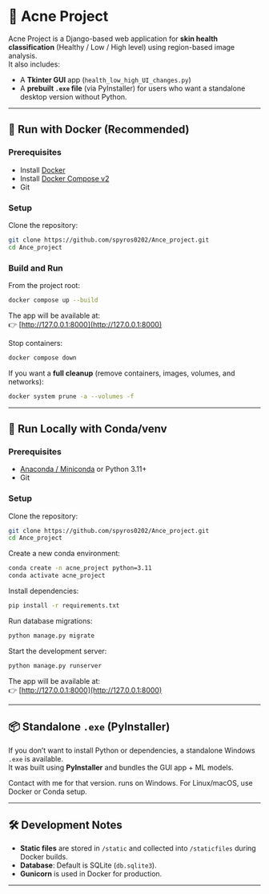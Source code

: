 # 🧪 Acne Project

Acne Project is a Django-based web application for **skin health classification** (Healthy / Low / High level) using region-based image analysis.  
It also includes:  
- A **Tkinter GUI** app (`health_low_high_UI_changes.py`)  
- A **prebuilt `.exe` file** (via PyInstaller) for users who want a standalone desktop version without Python.

---

## 🚀 Run with Docker (Recommended)

### Prerequisites
- Install [Docker](https://docs.docker.com/get-docker/)  
- Install [Docker Compose v2](https://docs.docker.com/compose/install/)  
- Git

### Setup
Clone the repository:
```bash
git clone https://github.com/spyros0202/Ance_project.git
cd Ance_project
```

### Build and Run
From the project root:

```bash
docker compose up --build
```

The app will be available at:  
👉 [http://127.0.0.1:8000](http://127.0.0.1:8000)

Stop containers:
```bash
docker compose down
```

If you want a **full cleanup** (remove containers, images, volumes, and networks):
```bash
docker system prune -a --volumes -f
```

---

## 🐍 Run Locally with Conda/venv

### Prerequisites
- [Anaconda / Miniconda](https://docs.conda.io/en/latest/miniconda.html) or Python 3.11+
- Git

### Setup
Clone the repository:
```bash
git clone https://github.com/spyros0202/Ance_project.git
cd Ance_project
```

Create a new conda environment:
```bash
conda create -n acne_project python=3.11
conda activate acne_project
```

Install dependencies:
```bash
pip install -r requirements.txt
```

Run database migrations:
```bash
python manage.py migrate
```

Start the development server:
```bash
python manage.py runserver
```

The app will be available at:  
👉 [http://127.0.0.1:8000](http://127.0.0.1:8000)

---


## 📦 Standalone `.exe` (PyInstaller)

If you don’t want to install Python or dependencies, a standalone Windows `.exe` is available.  
It was built using **PyInstaller** and bundles the GUI app + ML models. 

Contact with me for that version.
 runs on Windows. For Linux/macOS, use Docker or Conda setup.

---

## 🛠 Development Notes
- **Static files** are stored in `/static` and collected into `/staticfiles` during Docker builds.  
- **Database**: Default is SQLite (`db.sqlite3`).  
- **Gunicorn** is used in Docker for production.  

---
